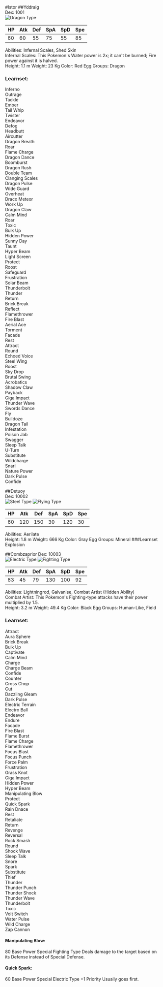 #Istor
##Yddraig  
Dex: 1001   
![Dragon Type](http://play.pokemonshowdown.com/sprites/types/Dragon.png)  


| HP | Atk | Def | SpA | SpD | Spe |
|----|-----|-----|-----|-----|-----|
| 60 | 60  | 55  | 75  | 55  | 85  |

Abilities: Infernal Scales, Shed Skin<br/>
Infernal Scales: This Pokemon's Water power is 2x; it can't be burned; Fire power against it is halved.<br/>
Height: 1.1 m Weight: 23 Kg	Color: Red	Egg Groups: Dragon<br/>
### Learnset:	
Inferno     
Outrage      
Tackle     
Ember	
Tail Whip     
Twister     
Endeavor     
Defog     
Headbutt     
Aircutter     
Dragon Breath     
Roar     
Flame Charge      
Dragon Dance     
Boomburst     
Dragon Rush     
Double Team      
Clanging Scales     
Dragon Pulse     
Wide Guard     
Overheat     
Draco Meteor     
Work Up     
Dragon Claw     
Calm Mind     
Roar     
Toxic     
Bulk Up     
Hidden Power     
Sunny Day     
Taunt     
Hyper Beam     
Light Screen     
Protect     
Roost     
Safeguard     
Frustration    
Solar Beam    
Thunderbolt     
Thunder     
Return     
Brick Break     
Reflect     
Flamethrower     
Fire Blast     
Aerial Ace     
Torment     
Facade     
Rest     
Attract     
Round     
Echoed Voice     
Steel Wing     
Roost     
Sky Drop     
Brutal Swing     
Acrobatics     
Shadow Claw     
Payback     
Giga Impact     
Thunder Wave     
Swords Dance     
Fly     
Bulldoze     
Dragon Tail    
Infestation     
Poison Jab     
Swagger     
Sleep Talk     
U-Turn     
Substitute     
Wildcharge     
Snarl    
Nature Power     
Dark Pulse    
Confide     	

##Detuoy	
Dex: 10002	
![Steel Type](http://play.pokemonshowdown.com/sprites/types/Steel.png)
![Flying Type](http://play.pokemonshowdown.com/sprites/types/Flying.png)

| HP | Atk | Def | SpA | SpD | Spe |
|----|-----|-----|-----|-----|-----|
| 60 | 120 | 150 | 30  | 120 | 30  |

Abilities: Aerilate<br/>
Height: 1.8 m	Weight: 666 Kg	Color: Gray	Egg Groups: Mineral	
###Learnset	
Explosion

##Combzaprior
Dex: 10003
</br>
![Electric Type](http://play.pokemonshowdown.com/sprites/types/Electric.png)
![Fighting Type](http://play.pokemonshowdown.com/sprites/types/Fighting.png)

| HP | Atk | Def | SpA | SpD | Spe |
|----|-----|-----|-----|-----|-----|
| 83 | 45  | 79  | 130 | 100 | 92  |

Abilities: Lightningrod, Galvanise, Combat Artist (Hidden Ability)</br>
Combat Artist: This Pokemon's Fighting-type attacks have their power multiplied by 1.5.</br>
Height: 3.2 m Weight: 49.4 Kg Color: Black Egg Groups: Human-Like, Field</br>
### Learnset: 

Attract</br>
Aura Sphere</br>
Brick Break</br>
Bulk Up</br>
Captivate</br>
Calm Mind</br>
Charge</br>
Charge Beam</br>
Confide</br>
Counter</br>
Cross Chop</br>
Cut</br>
Dazzling Gleam</br>
Dark Pulse</br>
Electric Terrain</br>
Electro Ball</br>
Endeavor</br>
Endure</br>
Facade</br>
Fire Blast</br>
Flame Burst</br>
Flame Charge</br>
Flamethrower</br>
Focus Blast</br>
Focus Punch</br>
Force Palm</br>
Frustration</br>
Grass Knot</br>
Giga Impact</br>
Hidden Power</br>
Hyper Beam</br>
Manipulating Blow</br>
Protect</br>
Quick Spark</br>
Rain Dnace</br>
Rest</br>
Retaliate</br>
Return</br>
Revenge</br>
Reversal</br>
Rock Smash</br>
Round</br>
Shock Wave</br>
Sleep Talk</br>
Snore</br>
Spark</br>
Substitute</br>
Thief</br>
Thunder</br>
Thunder Punch</br>
Thunder Shock</br>
Thunder Wave</br>
Thunderbolt</br>
Toxic</br>
Volt Switch</br>
Water Pulse</br>
Wild Charge</br>
Zap Cannon</br>

#### Manipulating Blow: 
80 Base Power
Special
Fighting Type
Deals damage to the target based on its Defense instead of Special Defense.

#### Quick Spark:
60 Base Power
Special
Electric Type
+1 Priority
Usually goes first.
